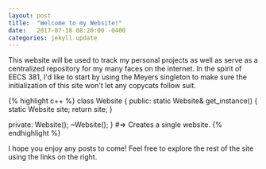 ```yaml
---
layout: post
title:  "Welcome to my Website!"
date:   2017-07-18 08:20:00 -0400
categories: jekyll update
---
```

This website will be used to track my personal projects as well as serve as a centralized repository for my many faces on the internet. 
In the spirit of EECS 381, I'd like to start by using the Meyers singleton to make sure the initialization of this site won't let any copycats follow suit.

{% highlight c++ %}
class Website
{
public:
    static Website& get_instance() 
    {
        static Website site;
        return site;
    }

private:
    Website();
    ~Website();
}
#=> Creates a single website.
{% endhighlight %}

I hope you enjoy any posts to come! Feel free to explore the rest of the site using the links on the right.
